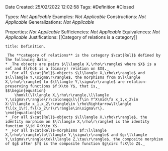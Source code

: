 <br />
<br />

Date Created: 25/02/2022 12:02:58
Tags: #Definition #Closed 

Types: _Not Applicable_
Examples: _Not Applicable_
Constructions: _Not Applicable_
Generalizations: _Not Applicable_

Properties: _Not Applicable_
Sufficiencies: _Not Applicable_
Equivalences: _Not Applicable_
Justifications: [[Category of relations is a category]]

``` ad-Definition
title: Definition.

_The **category of relations** is the category $\cat{Rel}$ defined by the following data:_
* _The objects are pairs $\l\langle X,\rho\r\rangle$ where $X$ is a set and $\rho$ is a (binary) relation on $X$._
* _For all $\cat{Rel}$-objects $\l\langle X,\rho\r\rangle$ and $\l\langle Y,\sigma\r\rangle$, the morphisms from $\l\langle X,\rho\r\rangle$ to $\l\langle Y,\sigma\r\rangle$ are relation-preserving functions $f:X\to Y$, that is,_
$$\begin{equation}
    \hom\l(\l\langle X,\rho\r\rangle,\l\langle Y,\sigma\r\rangle\r)\coloneqq\l\{f\in Y^X\mid\fa x_1,x_2\in X:\l\langle x_1,x_2\r\rangle\in \rho\Rightarrow\l\langle f\l(x_1\r),f\l(x_2\r)\r\rangle\in\sigma\r\}.
\end{equation}$$
* _For all $\cat{Rel}$-objects $\l\langle X,\rho\r\rangle$, the identity morphism on $\l\langle X,\rho\r\rangle$ is the identity function $\id_X:X\to X$._
* _For all $\cat{Rel}$-morphisms $f:\l\langle X,\rho\r\rangle\to\l\langle Y,\sigma\r\rangle$ and $g:\l\langle Y,\sigma\r\rangle\to\l\langle Z,\tau\r\rangle$, the composite morphism of $g$ after $f$ is the composite function $g\circ f:X\to Z$._

```
